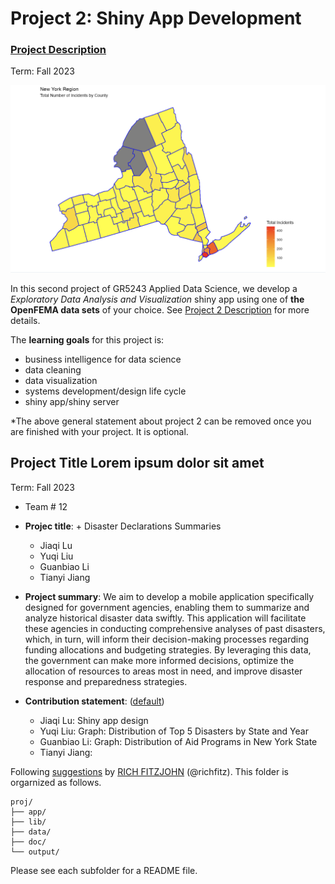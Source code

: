 # Project 2: Shiny App Development

### [Project Description](doc/project2_desc.md)

Term: Fall 2023

![screenshot](doc/figs/map.jpg)

In this second project of GR5243 Applied Data Science, we develop a *Exploratory Data Analysis and Visualization* shiny app using one of **the OpenFEMA data sets** of your choice. See [Project 2 Description](doc/project2_desc.md) for more details.  

The **learning goals** for this project is:

- business intelligence for data science
- data cleaning
- data visualization
- systems development/design life cycle
- shiny app/shiny server

*The above general statement about project 2 can be removed once you are finished with your project. It is optional.

## Project Title Lorem ipsum dolor sit amet
Term: Fall 2023

+ Team # 12
+ **Projec title**: + Disaster Declarations Summaries
	+ Jiaqi Lu
	+ Yuqi Liu
	+ Guanbiao Li
	+ Tianyi Jiang
	
+ **Project summary**: We aim to develop a mobile application specifically designed for government agencies, enabling them to summarize and analyze historical disaster data swiftly. This application will facilitate these agencies in conducting comprehensive analyses of past disasters, which, in turn, will inform their decision-making processes regarding funding allocations and budgeting strategies. By leveraging this data, the government can make more informed decisions, optimize the allocation of resources to areas most in need, and improve disaster response and preparedness strategies.

+ **Contribution statement**: ([default](doc/a_note_on_contributions.md))
	+ Jiaqi Lu: Shiny app design
	+ Yuqi Liu: Graph: Distribution of Top 5 Disasters by State and Year
	+ Guanbiao Li: Graph: Distribution of Aid Programs in New York State
	+ Tianyi Jiang:

Following [suggestions](http://nicercode.github.io/blog/2013-04-05-projects/) by [RICH FITZJOHN](http://nicercode.github.io/about/#Team) (@richfitz). This folder is orgarnized as follows.

```
proj/
├── app/
├── lib/
├── data/
├── doc/
└── output/
```

Please see each subfolder for a README file.

